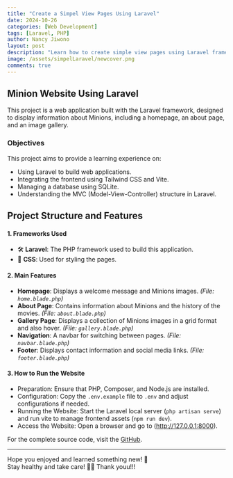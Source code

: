 ```yaml
---
title: "Create a Simpel View Pages Using Laravel"
date: 2024-10-26 
categories: [Web Development]
tags: [Laravel, PHP]
author: Nancy Jiwono  
layout: post  
description: "Learn how to create simple view pages using Laravel framework."  
image: /assets/simpelLaravel/newcover.png
comments: true
---
```


## Minion Website Using Laravel 
This project is a web application built with the Laravel framework, designed to display information about Minions, including a homepage, an about page, and an image gallery.

### Objectives
This project aims to provide a learning experience on:
- Using Laravel to build web applications.
- Integrating the frontend using Tailwind CSS and Vite.
- Managing a database using SQLite.
- Understanding the MVC (Model-View-Controller) structure in Laravel.

## Project Structure and Features
#### 1. Frameworks Used
- 🛠️ **Laravel**: The PHP framework used to build this application.
- 🎨 **CSS**: Used for styling the pages.

#### 2. Main Features 
- **Homepage**: Displays a welcome message and Minions images. *(File: `home.blade.php`)*
- **About Page**: Contains information about Minions and the history of the movies. *(File: `about.blade.php`)*
- **Gallery Page**: Displays a collection of Minions images in a grid format and also hover. *(File: `gallery.blade.php`)*
- **Navigation**: A navbar for switching between pages. *(File: `navbar.blade.php`)*
- **Footer**: Displays contact information and social media links. *(File: `footer.blade.php`)*

#### 3. How to Run the Website
- Preparation: Ensure that PHP, Composer, and Node.js are installed.
- Configuration: Copy the `.env.example` file to `.env` and adjust configurations if needed.
- Running the Website: Start the Laravel local server (`php artisan serve`) and run vite to manage frontend assets (`npm run dev`).
- Access the Website: Open a browser and go to (http://127.0.0.1:8000).

For the complete source code, visit the [GitHub](https://github.com/nancyjwn/Simpel-View-Pages-Laravel).

------

Hope you enjoyed and learned something new! 🎉  
Stay healthy and take care! 💪🏻
Thank youu!!! 